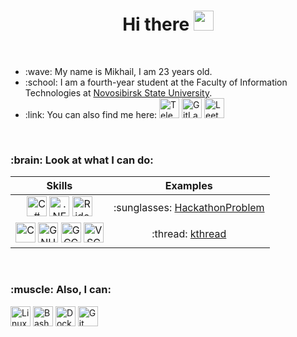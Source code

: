 <h1 align="center">Hi there <img src="https://github.com/blackcater/blackcater/raw/main/images/Hi.gif" width="32px" height="32px"/></h1>
<br>

<div id="about">
    <ul>
        <li>:wave: My name is Mikhail, I am 23 years old.</li>
        <li>:school: I am a fourth-year student at the Faculty of Information Technologies at <a target="_blank" href="https://english.nsu.ru/">Novosibirsk State University</a>.</li>
        <li>
            :link: You can also find me here:
            <a target="_blank" href="https://t.me/sysfutex"><img src="https://telegram.org/img/t_logo_2x.png" title="Telegram" alt="Telegram" width="32px" height="32px"/></a>
            <a target="_blank" href="https://gitlab.com/sysfutex"><img src="https://gitlab.com/assets/favicon-72a2cad5025aa931d6ea56c3201d1f18e68a8cd39788c7c80d5b2b82aa5143ef.png" title="GitLab" alt="GitLab" width="32px" height="32px"/></a>
            <a target="_blank" href="https://leetcode.com/u/sysfutex/"><img src="https://assets.leetcode.com/static_assets/public/icons/favicon.ico" title="LeetCode" alt="LeetCode" width="32px" height="32px"/></a>
        </li>
    </ul>
</div>
<br>

<div id="skills">
    <h3>:brain: Look at what I can do:</h3>
    <table>
        <thead>
            <tr>
                <th>Skills</th>
                <th>Examples</th>
            </tr>
        </thead>
        <tbody align="center">
            <tr>
                <td>
                    <img src="https://cdn.jsdelivr.net/gh/devicons/devicon@latest/icons/csharp/csharp-original.svg" title="C#" alt="C#" width="32px" height="32px"/>
                    <img src="https://dotnet.microsoft.com/blob-assets/images/dotnet-icons/square.png" title=".NET" alt=".NET" width="32px" height="32px"/>
                    <img src="https://cdn.jsdelivr.net/gh/devicons/devicon@latest/icons/rider/rider-original.svg" title="Rider" alt="Rider" width="32px" height="32px"/>
                </td>
                <td>
                    :sunglasses: <a target="_blank" href="https://github.com/sysfutex/HackathonProblem">HackathonProblem</a>
                </td>
            </tr>
            <tr>
                <td>
                    <img src="https://cdn.jsdelivr.net/gh/devicons/devicon@latest/icons/c/c-original.svg" title="C" alt="C" width="32px" height="32px"/>
                    <img src="https://upload.wikimedia.org/wikipedia/commons/thumb/8/83/The_GNU_logo.png/491px-The_GNU_logo.png" title="GNU Make" alt="GNU Make" width="32px" height="32px"/>
                    <img src="https://cdn.jsdelivr.net/gh/devicons/devicon@latest/icons/gcc/gcc-original.svg" title="GCC" alt="GCC" width="32px" height="32px"/>
                    <img src="https://cdn.jsdelivr.net/gh/devicons/devicon@latest/icons/vscode/vscode-original.svg" title="VSCode" alt="VSCode" width="32px" height="32px"/>
                </td>
                <td>
                    :thread: <a target="_blank" href="https://github.com/sysfutex/kthread">kthread</a>
                </td>
            </tr>
        </tbody>
    </table>
</div>
<br>

<div id="other-skills">
    <h3>:muscle: Also, I can:</h3>
    <img src="https://cdn.jsdelivr.net/gh/devicons/devicon@latest/icons/linux/linux-original.svg" title="Linux" alt="Linux" width="32px" height="32px"/>
    <img src="https://cdn.jsdelivr.net/gh/devicons/devicon@latest/icons/bash/bash-original.svg" title="Bash" alt="Bash" width="32px" height="32px"/>
    <img src="https://cdn.jsdelivr.net/gh/devicons/devicon@latest/icons/docker/docker-original.svg" title="Docker" alt="Docker" width="32px" height="32px"/>
    <img src="https://cdn.jsdelivr.net/gh/devicons/devicon@latest/icons/git/git-original.svg" title="Git" alt="Git" width="32px" height="32px"/>
</div>
